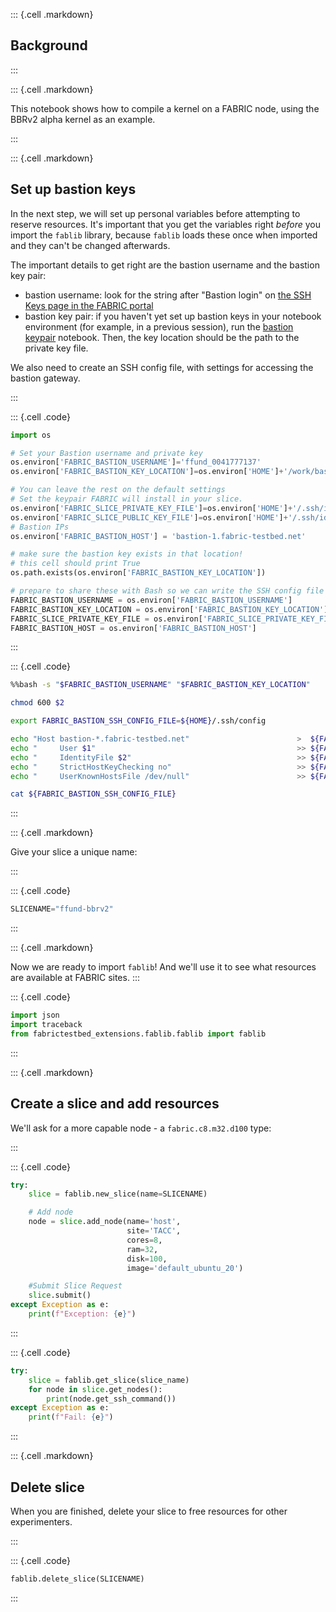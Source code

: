 ::: {.cell .markdown}


##  Background

:::

::: {.cell .markdown}


This notebook shows how to compile a kernel on a FABRIC node, using the BBRv2 alpha kernel as an example.

:::


::: {.cell .markdown}


## Set up bastion keys

In the next step, we will set up personal variables before attempting to reserve resources. It's important that you get the variables right *before* you import the `fablib` library, because `fablib` loads these once when imported and they can't be changed afterwards.

The important details to get right are the bastion username and the bastion key pair:

* bastion username: look for the string after "Bastion login" on [the SSH Keys page in the FABRIC portal](https://portal.fabric-testbed.net/experiments#sshKeys)
* bastion key pair: if you haven't yet set up bastion keys in your notebook environment (for example, in a previous session), run the [bastion keypair](./fabric_examples/fablib_api/bastion_setup.ipynb) notebook. Then, the key location should be the path to the private key file.


We also need to create an SSH config file, with settings for accessing the bastion gateway.

:::


::: {.cell .code}

```python
import os

# Set your Bastion username and private key
os.environ['FABRIC_BASTION_USERNAME']='ffund_0041777137'
os.environ['FABRIC_BASTION_KEY_LOCATION']=os.environ['HOME']+'/work/bastion-notebook'

# You can leave the rest on the default settings
# Set the keypair FABRIC will install in your slice. 
os.environ['FABRIC_SLICE_PRIVATE_KEY_FILE']=os.environ['HOME']+'/.ssh/id_rsa'
os.environ['FABRIC_SLICE_PUBLIC_KEY_FILE']=os.environ['HOME']+'/.ssh/id_rsa.pub'
# Bastion IPs
os.environ['FABRIC_BASTION_HOST'] = 'bastion-1.fabric-testbed.net'

# make sure the bastion key exists in that location!
# this cell should print True
os.path.exists(os.environ['FABRIC_BASTION_KEY_LOCATION'])

# prepare to share these with Bash so we can write the SSH config file
FABRIC_BASTION_USERNAME = os.environ['FABRIC_BASTION_USERNAME']
FABRIC_BASTION_KEY_LOCATION = os.environ['FABRIC_BASTION_KEY_LOCATION']
FABRIC_SLICE_PRIVATE_KEY_FILE = os.environ['FABRIC_SLICE_PRIVATE_KEY_FILE']
FABRIC_BASTION_HOST = os.environ['FABRIC_BASTION_HOST']
```
:::


::: {.cell .code}

```bash
%%bash -s "$FABRIC_BASTION_USERNAME" "$FABRIC_BASTION_KEY_LOCATION"

chmod 600 $2

export FABRIC_BASTION_SSH_CONFIG_FILE=${HOME}/.ssh/config

echo "Host bastion-*.fabric-testbed.net"                        >  ${FABRIC_BASTION_SSH_CONFIG_FILE}
echo "     User $1"                                             >> ${FABRIC_BASTION_SSH_CONFIG_FILE}
echo "     IdentityFile $2"                                     >> ${FABRIC_BASTION_SSH_CONFIG_FILE}
echo "     StrictHostKeyChecking no"                            >> ${FABRIC_BASTION_SSH_CONFIG_FILE}
echo "     UserKnownHostsFile /dev/null"                        >> ${FABRIC_BASTION_SSH_CONFIG_FILE}

cat ${FABRIC_BASTION_SSH_CONFIG_FILE}
```
:::


::: {.cell .markdown}

Give your slice a unique name:

:::


::: {.cell .code}

```python
SLICENAME="ffund-bbrv2"
```
:::


::: {.cell .markdown}

Now we are ready to import `fablib`! And we'll use it to see what resources are available at FABRIC sites.
:::


::: {.cell .code}

```python
import json
import traceback
from fabrictestbed_extensions.fablib.fablib import fablib
```
:::


::: {.cell .markdown}


## Create a slice and add resources

We'll ask for a more capable node - a `fabric.c8.m32.d100` type:

:::


::: {.cell .code}

```python
try:
    slice = fablib.new_slice(name=SLICENAME)

    # Add node
    node = slice.add_node(name='host', 
                          site='TACC', 
                          cores=8, 
                          ram=32, 
                          disk=100, 
                          image='default_ubuntu_20')

    #Submit Slice Request
    slice.submit()
except Exception as e:
    print(f"Exception: {e}")
```
:::


::: {.cell .code}

```python
try:
    slice = fablib.get_slice(slice_name)
    for node in slice.get_nodes():
        print(node.get_ssh_command())
except Exception as e:
    print(f"Fail: {e}")
```
:::





::: {.cell .markdown}


## Delete slice

When you are finished, delete your slice to free resources for other experimenters.

:::


::: {.cell .code}
```python
fablib.delete_slice(SLICENAME)
```
:::